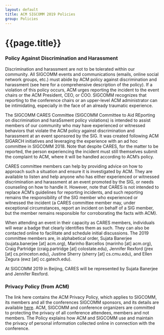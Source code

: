 ```yaml
---
layout: default
title: ACM SIGCOMM 2019 Policies
group: Policies
---
```


# {{page.title}}
### Policy Against Discrimination and Harassment

Discrimination and harassment are not to be tolerated within our community. All SIGCOMM events and communications (emails, online social network groups, etc.) must abide by ACM policy against discrimination and harassment (see here for a comprehensive description of the policy). If a violation of this policy occurs, ACM urges reporting the incident to the event chairs or the ACM President, CEO, or COO. SIGCOMM recognizes that reporting to the conference chairs or an upper-level ACM administrator can be intimidating, especially in the face of an already traumatic experience. 

The SIGCOMM CARES Committee (SIGCOMM Committee to Aid REporting on discrimination and haraSsment policy violations) is intended to assist members of our community who may have experienced or witnessed behaviors that violate the ACM policy against discrimination and harassment at an event sponsored by the SIG. It was created following ACM SIGARCH initiatives and leveraging the experience with an ad hoc committee in SIGCOMM 2018. Note that despite CARES, for the matter to be reported, the person experiencing the incident must still themselves submit the complaint to ACM, where it will be handled according to ACM’s policy.

CARES committee members can help by providing advice on how to approach such a situation and ensure it is investigated by ACM. They are available to listen and help anyone who has either experienced or witnessed discrimination and harassment at an event promoted by the SIG, or needs counseling on how to handle it. However, note that CARES is not intended to replace ACM’s guidelines for reporting incidents, and such reporting remains the responsibility of the SIG member who experienced or witnessed the incident (a CARES committee member may, under exceptional circumstances, report an incident on behalf of a SIG member, but the member remains responsible for corroborating the facts with ACM).

When attending an event in their capacity as CARES members, individuals will wear a badge that clearly identifies them as such.  They can also be contacted online to facilitate and schedule initial discussions.  The 2019 committee members are, in alphabetical order, Sujata Banerjee (sujata.banerjee [at] acm.org), Marinho Barcellos (marinho [at] acm.org), Craig Partridge (craig.partridge [at] colostate.edu), Jennifer Rexford (jrex [at] cs.princeton.edu), Justine Sherry (sherry [at] cs.cmu.edu), and Ellen Zegura (ewz [at] cc.gatech.edu).

At SIGCOMM 2019 in Beijing, CARES will be represented by Sujata Banerjee and Jennifer Rexford.

### Privacy Policy (from ACM)

The link here contains the ACM Privacy Policy, which applies to SIGCOMM, its members and all the conferences SIGCOMM sponsors, and its details are available [here](https://www.acm.org/about-acm/privacy-policy). ACM, SIGCOMM and conference organizers are committed to protecting the privacy of all conference attendees, members and not members. The Policy explains how ACM and SIGCOMM use and maintain the privacy of personal information collected online in connection with the conference.

